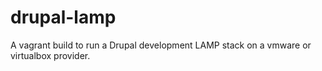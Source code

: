 drupal-lamp
===========

A vagrant build to run a Drupal development LAMP stack on a vmware or virtualbox provider.